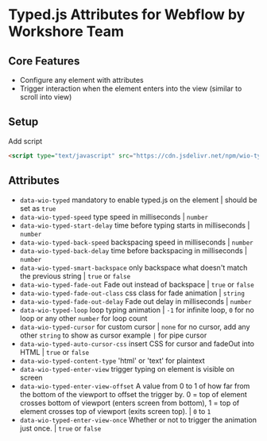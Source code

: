 # Typed.js Attributes for Webflow by Workshore Team

## Core Features
- Configure any element with attributes
- Trigger interaction when the element enters into the view (similar to scroll into view)

## Setup
Add script
```html
<script type="text/javascript" src="https://cdn.jsdelivr.net/npm/wio-typed@1.0.0/build/index.min.js" />
```

## Attributes

- `data-wio-typed` mandatory to enable typed.js on the element | should be set as `true`
- `data-wio-typed-speed` type speed in milliseconds | `number`
- `data-wio-typed-start-delay`  time before typing starts in milliseconds | `number`
- `data-wio-typed-back-speed` backspacing speed in milliseconds | `number`
- `data-wio-typed-back-delay` time before backspacing in milliseconds | `number`
- `data-wio-typed-smart-backspace` only backspace what doesn't match the previous string | `true` or `false`
- `data-wio-typed-fade-out` Fade out instead of backspace | `true` or `false`
- `data-wio-typed-fade-out-class` css class for fade animation | `string`
- `data-wio-typed-fade-out-delay` Fade out delay in milliseconds | `number`
- `data-wio-typed-loop` loop typing animation | `-1` for infinite loop, `0` for no loop or any other `number` for loop count
- `data-wio-typed-cursor` for custom cursor | `none` for no cursor, add any other `string` to show as cursor example `|` for pipe cursor
- `data-wio-typed-auto-cursor-css` insert CSS for cursor and fadeOut into HTML | `true` or `false`
- `data-wio-typed-content-type` 'html' or 'text' for plaintext
- `data-wio-typed-enter-view` trigger typing on element is visible on screen
- `data-wio-typed-enter-view-offset` A value from 0 to 1 of how far from the bottom of the viewport to offset the trigger by. 0 = top of element crosses bottom of viewport (enters screen from bottom), 1 = top of element crosses top of viewport (exits screen top). | `0` to `1`
- `data-wio-typed-enter-view-once` Whether or not to trigger the animation just once. | `true` or `false`